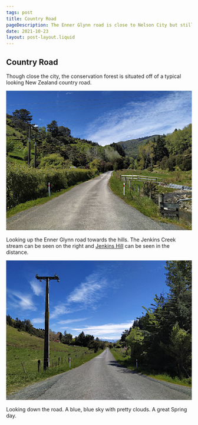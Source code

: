 ```yaml
---
tags: post
title: Country Road
pageDescription: The Enner Glynn road is close to Nelson City but still retains it's country character.
date: 2021-10-23
layout: post-layout.liquid
---
```


## Country Road

Though close the city, the conservation forest is situated off of a typical looking New Zealand country road.

![Looking up the Enner Glynn road towards the hills](/assets/images/news/country-road/up-the-road.jpg)

Looking up the Enner Glynn road towards the hills. The Jenkins Creek stream can be seen on the right and [Jenkins Hill](https://nelsontrails.co.nz/jenkins-hill/) can be seen in the distance.

<img src="/assets/images/news/country-road/down-the-road.jpg" alt="Looking down the Enner Glynn road towards the hills" loading="lazy">

Looking down the road. A blue, blue sky with pretty clouds. A great Spring day.

